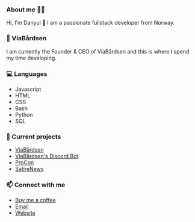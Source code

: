 ### About me 👨‍💻
Hi, I'm Danyul 👋 I am a passionate fullstack developer from Norway.

### 🍃 ViaBårdsen
I am currently the Founder & CEO of ViaBårdsen and this is where I spend my time developing.

### 💻 Languages
- Javascript
- HTML
- CSS
- Bash
- Python
- SQL

### 🔭 Current projects
- [ViaBårdsen](https://github.com/2Danyul/Via)
- [ViaBårdsen's Discord Bot](https://github.com/2Danyul/ViaCord)
- [ProCon](https://github.com/Arcturuz/ProCon)
- [SatireNews](https://github.com/Arcturuz/SatireNewssite)

### 📫 Connect with me
- [Buy me a coffee](https://ko-fi.com/danyul)
- [Email](mailto:mail@danyul.gg)
- [Website](https://danyul.gg)
